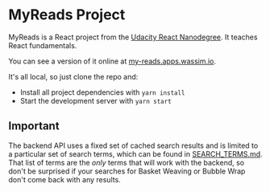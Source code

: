 # MyReads Project

MyReads is a React project from the [Udacity React Nanodegree](https://www.udacity.com/course/react-nanodegree--nd019). It teaches React fundamentals.

You can see a version of it online at [my-reads.apps.wassim.io](http://my-reads.apps.wassim.io).

It's all local, so just clone the repo and:

* Install all project dependencies with `yarn install`
* Start the development server with `yarn start`

## Important

The backend API uses a fixed set of cached search results and is limited to a particular set of search terms, which can be found in [SEARCH_TERMS.md](SEARCH_TERMS.md). That list of terms are the _only_ terms that will work with the backend, so don't be surprised if your searches for Basket Weaving or Bubble Wrap don't come back with any results.
